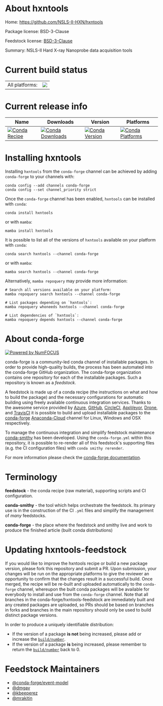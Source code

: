 About hxntools
==============

Home: https://github.com/NSLS-II-HXN/hxntools

Package license: BSD-3-Clause

Feedstock license: [BSD-3-Clause](https://github.com/conda-forge/hxntools-feedstock/blob/main/LICENSE.txt)

Summary: NSLS-II Hard X-ray Nanoprobe data acquisition tools

Current build status
====================


<table><tr><td>All platforms:</td>
    <td>
      <a href="https://dev.azure.com/conda-forge/feedstock-builds/_build/latest?definitionId=13563&branchName=main">
        <img src="https://dev.azure.com/conda-forge/feedstock-builds/_apis/build/status/hxntools-feedstock?branchName=main">
      </a>
    </td>
  </tr>
</table>

Current release info
====================

| Name | Downloads | Version | Platforms |
| --- | --- | --- | --- |
| [![Conda Recipe](https://img.shields.io/badge/recipe-hxntools-green.svg)](https://anaconda.org/conda-forge/hxntools) | [![Conda Downloads](https://img.shields.io/conda/dn/conda-forge/hxntools.svg)](https://anaconda.org/conda-forge/hxntools) | [![Conda Version](https://img.shields.io/conda/vn/conda-forge/hxntools.svg)](https://anaconda.org/conda-forge/hxntools) | [![Conda Platforms](https://img.shields.io/conda/pn/conda-forge/hxntools.svg)](https://anaconda.org/conda-forge/hxntools) |

Installing hxntools
===================

Installing `hxntools` from the `conda-forge` channel can be achieved by adding `conda-forge` to your channels with:

```
conda config --add channels conda-forge
conda config --set channel_priority strict
```

Once the `conda-forge` channel has been enabled, `hxntools` can be installed with `conda`:

```
conda install hxntools
```

or with `mamba`:

```
mamba install hxntools
```

It is possible to list all of the versions of `hxntools` available on your platform with `conda`:

```
conda search hxntools --channel conda-forge
```

or with `mamba`:

```
mamba search hxntools --channel conda-forge
```

Alternatively, `mamba repoquery` may provide more information:

```
# Search all versions available on your platform:
mamba repoquery search hxntools --channel conda-forge

# List packages depending on `hxntools`:
mamba repoquery whoneeds hxntools --channel conda-forge

# List dependencies of `hxntools`:
mamba repoquery depends hxntools --channel conda-forge
```


About conda-forge
=================

[![Powered by
NumFOCUS](https://img.shields.io/badge/powered%20by-NumFOCUS-orange.svg?style=flat&colorA=E1523D&colorB=007D8A)](https://numfocus.org)

conda-forge is a community-led conda channel of installable packages.
In order to provide high-quality builds, the process has been automated into the
conda-forge GitHub organization. The conda-forge organization contains one repository
for each of the installable packages. Such a repository is known as a *feedstock*.

A feedstock is made up of a conda recipe (the instructions on what and how to build
the package) and the necessary configurations for automatic building using freely
available continuous integration services. Thanks to the awesome service provided by
[Azure](https://azure.microsoft.com/en-us/services/devops/), [GitHub](https://github.com/),
[CircleCI](https://circleci.com/), [AppVeyor](https://www.appveyor.com/),
[Drone](https://cloud.drone.io/welcome), and [TravisCI](https://travis-ci.com/)
it is possible to build and upload installable packages to the
[conda-forge](https://anaconda.org/conda-forge) [Anaconda-Cloud](https://anaconda.org/)
channel for Linux, Windows and OSX respectively.

To manage the continuous integration and simplify feedstock maintenance
[conda-smithy](https://github.com/conda-forge/conda-smithy) has been developed.
Using the ``conda-forge.yml`` within this repository, it is possible to re-render all of
this feedstock's supporting files (e.g. the CI configuration files) with ``conda smithy rerender``.

For more information please check the [conda-forge documentation](https://conda-forge.org/docs/).

Terminology
===========

**feedstock** - the conda recipe (raw material), supporting scripts and CI configuration.

**conda-smithy** - the tool which helps orchestrate the feedstock.
                   Its primary use is in the construction of the CI ``.yml`` files
                   and simplify the management of *many* feedstocks.

**conda-forge** - the place where the feedstock and smithy live and work to
                  produce the finished article (built conda distributions)


Updating hxntools-feedstock
===========================

If you would like to improve the hxntools recipe or build a new
package version, please fork this repository and submit a PR. Upon submission,
your changes will be run on the appropriate platforms to give the reviewer an
opportunity to confirm that the changes result in a successful build. Once
merged, the recipe will be re-built and uploaded automatically to the
`conda-forge` channel, whereupon the built conda packages will be available for
everybody to install and use from the `conda-forge` channel.
Note that all branches in the conda-forge/hxntools-feedstock are
immediately built and any created packages are uploaded, so PRs should be based
on branches in forks and branches in the main repository should only be used to
build distinct package versions.

In order to produce a uniquely identifiable distribution:
 * If the version of a package **is not** being increased, please add or increase
   the [``build/number``](https://docs.conda.io/projects/conda-build/en/latest/resources/define-metadata.html#build-number-and-string).
 * If the version of a package **is** being increased, please remember to return
   the [``build/number``](https://docs.conda.io/projects/conda-build/en/latest/resources/define-metadata.html#build-number-and-string)
   back to 0.

Feedstock Maintainers
=====================

* [@conda-forge/event-model](https://github.com/conda-forge/event-model/)
* [@dmgav](https://github.com/dmgav/)
* [@kbeeperez](https://github.com/kbeeperez/)
* [@mrakitin](https://github.com/mrakitin/)

